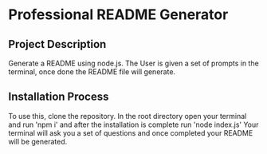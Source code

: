 # Professional README Generator

  ## Project Description 
  Generate a README using node.js. The User is given a set of prompts in the terminal, once done the README file will generate.
 
  ## Installation Process 
  To use this, clone the repository. In the root directory open your terminal and run 'npm i' and after the installation is complete run 'node index.js'
  Your terminal will ask you a set of questions and once completed your README will be generated.

